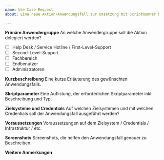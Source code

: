 ```yaml
---
name: Use Case Request
about: Eine neue Aktion/Anwendungsfall zur Umsetzung mit ScriptRunner beauftragen.

---
```


**Primäre Anwendergruppe**
An welche Anwendergruppe soll die Aktion delegiert werden?
- [ ] Help Desk / Service Hotline / First-Level-Support
- [ ] Second-Level-Support
- [ ] Fachbereich
- [ ] Endbenutzer
- [ ] Administratoren

**Kurzbeschreibung**
Eine kurze Erläuterung des gewünschten Anwendungsfalls.

**Skriptparameter**
Eine Auflistung, der erforderlichen Skriptparameter inkl. Beschreibung und Typ.

**Zielsysteme und Credentials**
Auf welchen Zielsystemen und mit welchen Credentials soll der Anwendungsfall ausgeführt werden?

**Voraussetzungen**
Voraussetzungen auf dem Zielsystem / Credentials / Infrastruktur / etc.

**Screenshots**
Screenshots, die helfen den Anwendungsfall genauer zu Beschreiben.

**Weitere Anmerkungen**
